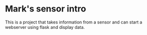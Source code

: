 # Mark's sensor intro
This is a project that takes information from a sensor and can start 
a webserver using flask and display data.
